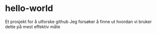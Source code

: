 # hello-world
Et prosjekt for å utforske github
Jeg forsøker å finne ut hvordan vi bruker dette på mest effektiv måte
